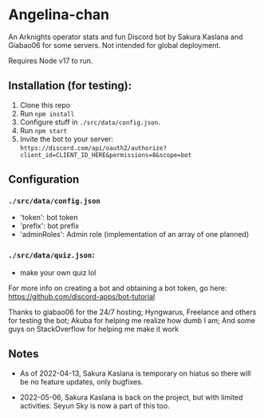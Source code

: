 # Angelina-chan

An Arknights operator stats and fun Discord bot by Sakura Kaslana and Giabao06 for some servers. Not intended for global deployment.


Requires Node v17 to run.

## Installation (for testing):
1. Clone this repo
2. Run `npm install`
3. Configure stuff in `./src/data/config.json`.
4. Run `npm start`
5. Invite the bot to your server: `https://discord.com/api/oauth2/authorize?client_id=CLIENT_ID_HERE&permissions=8&scope=bot`


## Configuration

### `./src/data/config.json`
- 'token': bot token
- 'prefix': bot prefix
- 'adminRoles': Admin role (implementation of an array of one planned)

### `./src/data/quiz.json`:
- make your own quiz lol

For more info on creating a bot and obtaining a bot token, go here: https://github.com/discord-apps/bot-tutorial

Thanks to giabao06 for the 24/7 hosting; Hyngwarus, Freelance and others for testing the bot; Akuba for helping me realize how dumb I am; And some guys on StackOverflow for helping me make it work

## Notes
- As of 2022-04-13, Sakura Kaslana is temporary on hiatus so there will be no feature updates, only bugfixes.

- 2022-05-06, Sakura Kaslana is back on the project, but with limited activities. Seyun Sky is now a part of this too.
